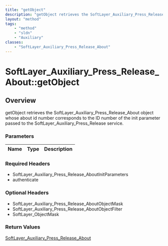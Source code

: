 ```yaml
---
title: "getObject"
description: "getObject retrieves the SoftLayer_Auxiliary_Press_Release_About object whose about id number corresponds to the ID numbe... "
layout: "method"
tags:
    - "method"
    - "sldn"
    - "Auxiliary"
classes:
    - "SoftLayer_Auxiliary_Press_Release_About"
---
```

# SoftLayer_Auxiliary_Press_Release_About::getObject
## Overview 
getObject retrieves the SoftLayer_Auxiliary_Press_Release_About object whose about id number corresponds to the ID number of the init parameter passed to the SoftLayer_Auxiliary_Press_Release service. 

### Parameters 
|Name | Type | Description |
| --- | --- | --- |


### Required Headers
* SoftLayer_Auxiliary_Press_Release_AboutInitParameters
* authenticate

### Optional Headers
* SoftLayer_Auxiliary_Press_Release_AboutObjectMask
* SoftLayer_Auxiliary_Press_Release_AboutObjectFilter
* SoftLayer_ObjectMask

### Return Values
<a href='/reference/datatypes/SoftLayer_Auxiliary_Press_Release_About'>SoftLayer_Auxiliary_Press_Release_About </a>
